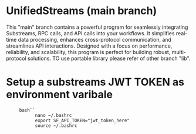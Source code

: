 # UnifiedStreams (main branch)
This "main" branch contains a powerful program for seamlessly integrating Substreams, RPC calls, and API calls into your workflows. It simplifies real-time data processing, enhances cross-protocol communication, and streamlines API interactions. Designed with a focus on performance, reliability, and scalability, this program is perfect for building robust, multi-protocol solutions.
TO use portable library please refer of other branch "lib".

# Setup a substreams JWT TOKEN as environment varibale
         bash``
               nano ~/.bashrc
               export SF_API_TOKEN="jwt_token_here"
               source ~/.bashrc

